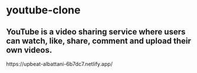 # youtube-clone

<h2>     YouTube is a video sharing service where users can watch, like, share, comment and upload their own videos.</h2>
https://upbeat-albattani-6b7dc7.netlify.app/
